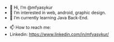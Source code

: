 - 👋 Hi, I’m @mfyasykur
- 👀 I’m interested in web, android, graphic design.
- 🌱 I’m currently learning Java Back-End.
<!--- - 💞️ I’m looking to collaborate on ... --->
- 📫 How to reach me:
- Linkedin: https://www.linkedin.com/in/mfyasykur/

<!---
mfyasykur/mfyasykur is a ✨ special ✨ repository because its `README.md` (this file) appears on your GitHub profile.
You can click the Preview link to take a look at your changes.
--->
